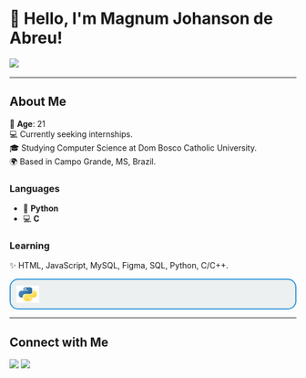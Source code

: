 # 👋 Hello, I'm Magnum Johanson de Abreu!

<picture>
  <source
    srcset="https://github-readme-stats.vercel.app/api?username=Magnumja&show_icons=true&theme=radical"
    media="(prefers-color-scheme: dark)"
  />
  <source
    srcset="https://github-readme-stats.vercel.app/api?username=Magnumja&show_icons=true"
    media="(prefers-color-scheme: light), (prefers-color-scheme: no-preference)"
  />
  <img src="https://github-readme-stats.vercel.app/api?username=Magnumja&show_icons=true" />
</picture>

---

## About Me

🌟 **Age**: 21  
💻 Currently seeking internships.  
🎓 Studying Computer Science at Dom Bosco Catholic University.  
🌍 Based in Campo Grande, MS, Brazil.

### Languages

- 🐍 **Python**
- 💻 **C**

### Learning

✨ HTML, JavaScript, MySQL, Figma, SQL, Python, C/C++.

<div style="display: inline_block; border: 2px solid #3498db; border-radius: 15px; padding: 10px; background-color: #ecf0f1;">
  <img align="center" alt="Python" height="30" width="40" src="https://raw.githubusercontent.com/devicons/devicon/master/icons/python/python-original.svg">
</div>

---

## Connect with Me

<div> 
  <a href="https://www.instagram.com/magnum.abreu/" target="_blank"><img src="https://img.shields.io/badge/-Instagram-%23E4405F?style=for-the-badge&logo=instagram&logoColor=white" target="_blank"></a>
  <a href="https://www.linkedin.com/in/magnumdeabreu/" target="_blank"><img src="https://img.shields.io/badge/-LinkedIn-%230077B5?style=for-the-badge&logo=linkedin&logoColor=white" target="_blank"></a> 
</div>
